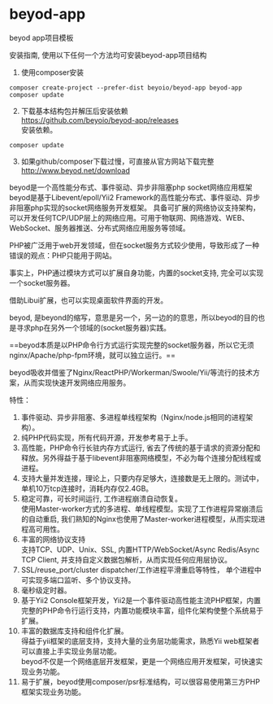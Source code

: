 # beyod-app

beyod app项目模板

安装指南, 使用以下任何一个方法均可安装beyod-app项目结构
1. 使用composer安装
```
composer create-project --prefer-dist beyoio/beyod-app beyod-app
composer update
```
2. 下载基本结构包并解压后安装依赖   
https://github.com/beyoio/beyod-app/releases   
 安装依赖。

```
composer update
```

3. 如果github/composer下载过慢，可直接从官方网站下载完整  
  http://www.beyod.net/download

beyod是一个高性能分布式、事件驱动、异步非阻塞php socket网络应用框架
beyod是基于Libevent/epoll/Yii2 Framework的高性能分布式、事件驱动、异步非阻塞php实现的socket网络服务开发框架。 具备可扩展的网络协议支持架构，可以开发任何TCP/UDP层上的网络应用。可用于物联网、网络游戏、WEB、WebSocket、服务器推送、分布式网络应用服务等领域。

PHP被广泛用于web开发领域，但在socket服务方式较少使用，导致形成了一种错误的观点：PHP只能用于网站。

事实上，PHP通过模块方式可以扩展自身功能，内置的socket支持, 完全可以实现一个socket服务器。

借助Libui扩展，也可以实现桌面软件界面的开发。

beyod,  是beyond的缩写，意思是另一个，另一边的的意思，所以beyod的目的也是寻求php在另外一个领域的(socket服务器)实践。

==beyod本质是以PHP命令行方式运行实现完整的socket服务器，所以它无须nginx/Apache/php-fpm环境，就可以独立运行。==

beyod吸收并借鉴了Nginx/ReactPHP/Workerman/Swoole/Yii/等流行的技术方案，从而实现快速开发网络应用服务。

特性：
1. 事件驱动、异步非阻塞、多进程单线程架构（Nginx/node.js相同的进程架构）。
2. 纯PHP代码实现，所有代码开源，开发参考易于上手。
3. 高性能，PHP命令行长驻内存方式运行, 省去了传统的基于请求的资源分配和释放。另外得益于基于libevent非阻塞网络模型，不必为每个连接分配线程或进程。  
4. 支持大量并发连接，理论上，只要内存足够大，连接数是无上限的。测试中，单机10万tcp连接时，消耗内存仅2.4GB。 
5. 稳定可靠，可长时间运行, 工作进程崩溃自动恢复。  
使用Master-worker方式的多进程、单线程模型。实现了工作进程异常崩溃后的自动重启,  我们熟知的Nginx也使用了Master-worker进程模型，从而实现进程高可用性。
6. 丰富的网络协议支持  
支持TCP、UDP、Unix、SSL, 内置HTTP/WebSocket/Async Redis/Async TCP Client, 并支持自定义数据包解析，从而实现任何应用层协议。
7. SSL/reuse_port/cluster dispatcher/工作进程平滑重启等特性， 单个进程中可实现多端口监听、多个协议支持。
8. 毫秒级定时器。
9. 基于Yii2 Console框架开发，Yii2是一个事件驱动高性能主流PHP框架，内置完整的PHP命令行运行支持，内置功能模块丰富，组件化架构使整个系统易于扩展。
10. 丰富的数据库支持和组件化扩展。  
得益于yii框架的底层支持，支持大量的业务层功能需求，熟悉Yii web框架者可以直接上手实现业务层功能。  
  beyod不仅是一个网络底层开发框架，更是一个网络应用开发框架，可快速实现业务功能。
11. 易于扩展，beyod使用composer/psr标准结构，可以很容易使用第三方PHP框架实现业务功能。
